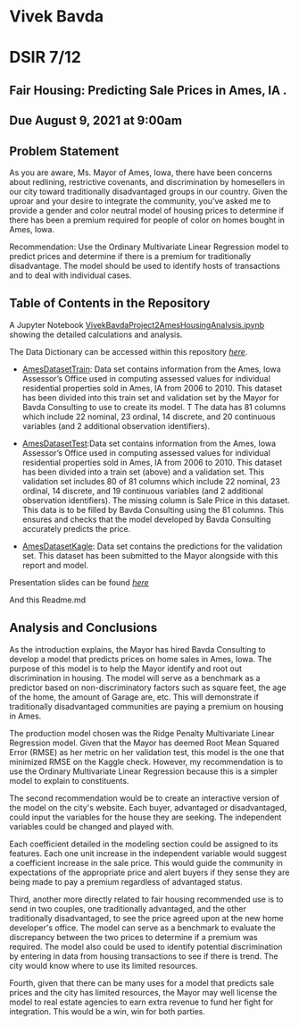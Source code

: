 # Vivek Bavda 

# DSIR 7/12

## Fair Housing: Predicting Sale Prices in Ames, IA .

## Due August 9, 2021 at 9:00am


## Problem Statement

As you are aware, Ms. Mayor of Ames, Iowa, there have been concerns about redlining, restrictive covenants, and discrimination by homesellers in our city toward traditionally disadvantaged groups in our country. Given the uproar and your desire to integrate the community, you've asked me to provide a gender and color neutral model of housing prices to determine if there has been a premium required for people of color on homes bought in Ames, Iowa.


Recommendation: Use the Ordinary Multivariate Linear Regression model to predict prices and determine if there is a premium for traditionally disadvantage. The model should be used to identify hosts of transactions and to deal with individual cases.


## Table of Contents in the Repository

A Jupyter Notebook [VivekBavdaProject2AmesHousingAnalysis.ipynb](/VivekBavdaProject2AmesHousingAnalysis.ipynb) showing the detailed calculations and analysis.

The Data Dictionary can be accessed within this repository [*here*](./datasets/AmesDataDictionary.docx).

* [AmesDatasetTrain]('./datasets/train.csv'): Data set contains information from the Ames, Iowa Assessor’s Office used in computing assessed values for individual residential properties sold in Ames, IA from 2006 to 2010. This dataset has been divided into this train set and validation set by the Mayor for Bavda Consulting to use to create its model. T The data has 81 columns which include 22 nominal, 23 ordinal, 14 discrete, and 20 continuous variables (and 2 additional observation identifiers). 


* [AmesDatasetTest](./datasets/test.csv):Data set contains information from the Ames, Iowa Assessor’s Office used in computing assessed values for individual residential properties sold in Ames, IA from 2006 to 2010. This dataset has been divided into a train set (above) and a validation set. This validation set includes 80 of 81 columns which include 22 nominal, 23 ordinal, 14 discrete, and 19 continuous variables (and 2 additional observation identifiers). The missing column is Sale Price in this dataset. This data is to be filled by Bavda Consulting using the 81 columns. This ensures and checks that the model developed by Bavda Consulting accurately predicts the price.
    
    
* [AmesDatasetKagle]('./datasets/BavdaFinal.csv'): Data set contains the predictions for the validation set. This dataset has been submitted to the Mayor alongside with this report and model.


Presentation slides can be found [*here*]('/BavdaProject2.pdf)

And this Readme.md



## Analysis and Conclusions

As the introduction explains, the Mayor has hired Bavda Consulting to develop a model that predicts prices on home sales in Ames, Iowa. The purpose of this model is to help the Mayor identify and root out discrimination in housing. The model will serve as a benchmark as a predictor based on non-discriminatory factors such as square feet, the age of the home, the amount of Garage are, etc. This will demonstrate if traditionally disadvantaged communities are paying a premium on housing in Ames. 

The production model chosen was the Ridge Penalty Multivariate Linear Regression model. Given that the Mayor has deemed Root Mean Squared Error (RMSE) as her metric on her validation test, this model is the one that minimized RMSE on the Kaggle check. However, my recommendation is to use the Ordinary Multivariate Linear Regression because this is a simpler model to explain to constituents.


The second recommendation would be to create an interactive version of the model on the city's website. Each buyer, advantaged or disadvantaged, could input the variables for the house they are seeking. The independent variables could be changed and played with. 


Each coefficient detailed in the modeling section could be assigned to its features.  Each one unit increase in the independent variable would suggest a coefficient increase in the sale price. This would guide the community in expectations of the appropriate price and alert buyers if they sense they are being made to pay a premium regardless of advantaged status.


Third, another more directly related to fair housing recommended use is to send in two couples, one traditionally advantaged, and the other traditionally disadvantaged, to see the price agreed upon at the new home developer's office. The model can serve as a benchmark to evaluate the discrepancy between the two prices to determine if a premium was required. The model also could be used to identify potential discrimination by entering in data from housing transactions to see if there is trend. The city would know where to use its limited resources.

Fourth, given that there can be many uses for a model that predicts sale prices and the city has limited resources, the Mayor may well license the model to real estate agencies to earn extra revenue to fund her fight for integration. This would be a win, win for both parties.



